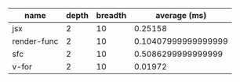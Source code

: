 | name        | depth | breadth | average (ms)        |
| ----------- | ----- | ------- | ------------------- |
| jsx         | 2     | 10      | 0.25158             |
| render-func | 2     | 10      | 0.10407999999999999 |
| sfc         | 2     | 10      | 0.5086299999999999  |
| v-for       | 2     | 10      | 0.01972             |